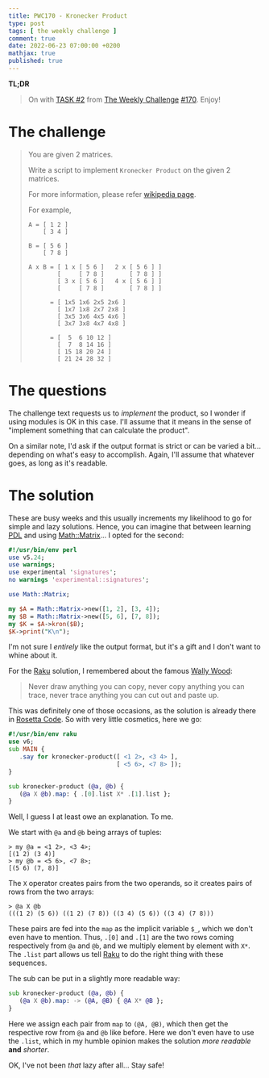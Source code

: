 ```yaml
---
title: PWC170 - Kronecker Product
type: post
tags: [ the weekly challenge ]
comment: true
date: 2022-06-23 07:00:00 +0200
mathjax: true
published: true
---
```


**TL;DR**

> On with [TASK #2][] from [The Weekly Challenge][] [#170][].
> Enjoy!

# The challenge

> You are given 2 matrices.
>
> Write a script to implement `Kronecker Product` on the given 2
> matrices.
>
> For more information, please refer [wikipedia page][].
>
> For example,
>
>     A = [ 1 2 ]
>         [ 3 4 ]
>     
>     B = [ 5 6 ]
>         [ 7 8 ]
>     
>     A x B = [ 1 x [ 5 6 ]   2 x [ 5 6 ] ]
>             [     [ 7 8 ]       [ 7 8 ] ]
>             [ 3 x [ 5 6 ]   4 x [ 5 6 ] ]
>             [     [ 7 8 ]       [ 7 8 ] ]
>     
>           = [ 1x5 1x6 2x5 2x6 ]
>             [ 1x7 1x8 2x7 2x8 ]
>             [ 3x5 3x6 4x5 4x6 ]
>             [ 3x7 3x8 4x7 4x8 ]
>     
>           = [  5  6 10 12 ]
>             [  7  8 14 16 ]
>             [ 15 18 20 24 ]
>             [ 21 24 28 32 ]

# The questions

The challenge text requests us to *implement* the product, so I wonder
if using modules is OK in this case. I'll assume that it means in the
sense of "implement something that can calculate the product".

On a similar note, I'd ask if the output format is strict or can be
varied a bit... depending on what's easy to accomplish. Again, I'll
assume that whatever goes, as long as it's readable.

# The solution

These are busy weeks and this usually increments my likelihood to go for
simple and lazy solutions. Hence, you can imagine that between learning
[PDL][] and using [Math::Matrix][]... I opted for the second:

```perl
#!/usr/bin/env perl
use v5.24;
use warnings;
use experimental 'signatures';
no warnings 'experimental::signatures';

use Math::Matrix;

my $A = Math::Matrix->new([1, 2], [3, 4]);
my $B = Math::Matrix->new([5, 6], [7, 8]);
my $K = $A->kron($B);
$K->print("K\n");
```

I'm not sure I *entirely* like the output format, but it's a gift and I
don't want to whine about it.

For the [Raku][] solution, I remembered about the famous [Wally
Wood][ww]:

> Never draw anything you can copy, never copy anything you can trace,
> never trace anything you can cut out and paste up.

This was definitely one of those occasions, as the solution is already
there in [Rosetta Code][rcraku]. So with very little cosmetics, here we
go:

```raku
#!/usr/bin/env raku
use v6;
sub MAIN {
   .say for kronecker-product([ <1 2>, <3 4> ],
                              [ <5 6>, <7 8> ]);
}

sub kronecker-product (@a, @b) {
   (@a X @b).map: { .[0].list X* .[1].list };
}
```

Well, I guess I at least owe an explanation. To me.

We start with `@a` and `@b` being arrays of tuples:

```
> my @a = <1 2>, <3 4>;
[(1 2) (3 4)]
> my @b = <5 6>, <7 8>;
[(5 6) (7, 8)]
```

The `X` operator creates pairs from the two operands, so it creates
pairs of rows from the two arrays:

```
> @a X @b
(((1 2) (5 6)) ((1 2) (7 8)) ((3 4) (5 6)) ((3 4) (7 8)))
```

These pairs are fed into the `map` as the implicit variable `$_`, which
we don't even have to mention. Thus, `.[0]` and `.[1]` are the two rows
coming respectively from `@a` and `@b`, and we multiply element by
element with `X*`. The `.list` part allows us tell [Raku][] to do the
right thing with these sequences.

The sub can be put in a slightly more readable way:

```raku
sub kronecker-product (@a, @b) {
   (@a X @b).map: -> (@A, @B) { @A X* @B };
}
```

Here we assign each pair from `map` to `(@A, @B)`, which then
get the respective row from `@a` and `@b` like before. Here we don't
even have to use the `.list`, which in my humble opinion makes the
solution *more readable* **and** *shorter*.

OK, I've not been *that* lazy after all... Stay safe!

[The Weekly Challenge]: https://theweeklychallenge.org/
[#170]: https://theweeklychallenge.org/blog/perl-weekly-challenge-170/
[TASK #2]: https://theweeklychallenge.org/blog/perl-weekly-challenge-170/#TASK2
[Perl]: https://www.perl.org/
[Raku]: https://raku.org/
[ww]: https://en.wikipedia.org/wiki/Wally_Wood
[rcraku]: http://www.rosettacode.org/wiki/Kronecker_product#Raku
[wikipedia page]: https://en.wikipedia.org/wiki/Kronecker_product
[PDL]: https://metacpan.org/pod/PDL
[Math::Matrix]: https://metacpan.org/pod/Math::Matrix
